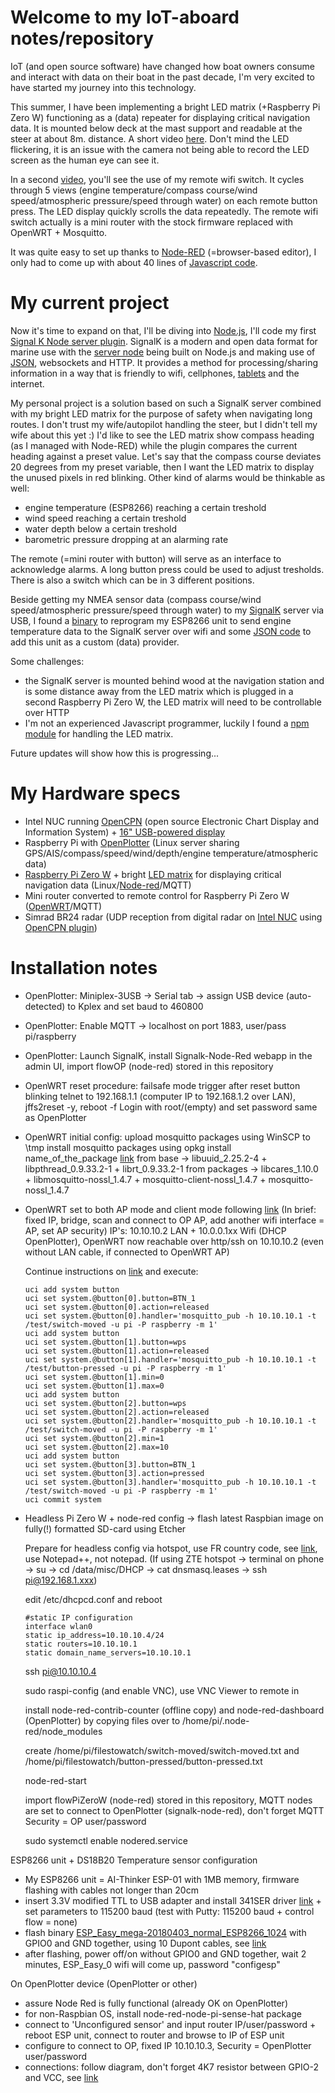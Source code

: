  # Welcome to my IoT-aboard notes/repository

IoT (and open source software) have changed how boat owners consume and interact with data on their boat in the past decade, I'm very excited to have started my journey into this technology. 

 This summer, I have been implementing a bright LED matrix (+Raspberry Pi Zero W) functioning as a (data) repeater for displaying critical navigation data.
 It is mounted below deck at the mast support and readable at the steer at about 8m. distance. A short video [here](http://www.adambahri.com/images/brightLEDmatrix.mp4).
 Don't mind the LED flickering, it is an issue with the camera not being able to record the LED screen as the human eye can see it.

 In a second [video](http://www.adambahri.com/images/remotewifiswitch.mp4), you'll see the use of my remote wifi switch.
 It cycles through 5 views (engine temperature/compass course/wind speed/atmospheric pressure/speed through water) on each remote button press. The LED display quickly scrolls the data repeatedly. The remote wifi switch actually is a mini router with the stock firmware replaced with OpenWRT + Mosquitto.
 
 It was quite easy to set up thanks to [Node-RED](https://nodered.org) (=browser-based editor), I only had to come up with about 40 lines of [Javascript code](https://github.com/JeroenAdam/IoT-aboard/blob/master/snippets.js).


# My current project

Now it's time to expand on that, I'll be diving into [Node.js](https://nodejs.org/en/about/), I'll code my first [Signal K Node server plugin](https://github.com/SignalK/signalk-server-node/blob/master/SERVERPLUGINS.md). SignalK is a modern and open data format for marine use with the [server node](https://github.com/SignalK/signalk-server-node) being built on Node.js and making use of [JSON](http://signalk.org/specification/1.0.4/doc/data_model.html), websockets and HTTP. It provides a method for processing/sharing information in a way that is friendly to wifi, cellphones, [tablets](http://signalk.org/images/gallery/test_image1.jpg) and the internet. 

My personal project is a solution based on such a SignalK server combined with my bright LED matrix for the purpose of safety when navigating long routes.
I don't trust my wife/autopilot handling the steer, but I didn't tell my wife about this yet :)
I'd like to see the LED matrix show compass heading (as I managed with Node-RED) while the plugin compares the current heading against a preset value. Let's say that the compass course deviates 20 degrees from my preset variable, then I want the LED matrix to display the unused pixels in red blinking.
Other kind of alarms would be thinkable as well:
- engine temperature (ESP8266) reaching a certain treshold 
- wind speed reaching a certain treshold 
- water depth below a certain treshold 
- barometric pressure dropping at an alarming rate

The remote (=mini router with button) will serve as an interface to acknowledge alarms. A long button press could be used to adjust tresholds. There is also a switch which can be in 3 different positions.

Beside getting my NMEA sensor data (compass course/wind speed/atmospheric pressure/speed through water) to my [SignalK](https://github.com/SignalK/signalk-server-node) server via USB, I found a [binary](https://github.com/mxtommy/SigkSens) to reprogram my ESP8266 unit to send engine temperature data to the SignalK server over wifi and some [JSON code](https://signalk-dev.slack.com/archives/C03F1MKQG/p1531727867000238) to add this unit as a custom (data) provider.

Some challenges:
- the SignalK server is mounted behind wood at the navigation station and is some distance away from the LED matrix which is plugged in a second Raspberry Pi Zero W, the LED matrix will need to be controllable over HTTP
- I'm not an experienced Javascript programmer, luckily I found a [npm module](https://github.com/guigrpa/sense-hat) for handling the LED matrix.

Future updates will show how this is progressing...

# My Hardware specs
- Intel NUC running [OpenCPN](https://opencpn.org) (open source Electronic Chart Display and Information System) + [16" USB-powered display](http://www.adambahri.com/images/NUCNavstation.jpg)
- Raspberry Pi with [OpenPlotter](http://www.sailoog.com/openplotter) (Linux server sharing GPS/AIS/compass/speed/wind/depth/engine temperature/atmospheric data)
- [Raspberry Pi Zero W](https://www.raspberrypi.org/products/raspberry-pi-zero-w/) + bright [LED matrix](https://www.raspberrypi.org/products/sense-hat/) for displaying critical navigation data (Linux/[Node-red](https://nodered.org)/MQTT)
- Mini router converted to remote control for Raspberry Pi Zero W ([OpenWRT](https://wiki.openwrt.org/toh/tp-link/tl-mr3020)/MQTT)
- Simrad BR24 radar (UDP reception from digital radar on [Intel NUC](http://www.adambahri.com/images/NUCNavstation.jpg) using [OpenCPN plugin](https://github.com/opencpn-radar-pi/radar_pi/))
# Installation notes
* OpenPlotter: Miniplex-3USB -> Serial tab -> assign USB device (auto-detected) to Kplex and set baud to 460800

* OpenPlotter: Enable MQTT -> localhost on port 1883, user/pass pi/raspberry

* OpenPlotter: Launch SignalK, install Signalk-Node-Red webapp in the admin UI, import flowOP (node-red) stored in this repository

* OpenWRT reset procedure: failsafe mode trigger after reset button blinking
  telnet to 192.168.1.1 (computer IP to 192.168.1.2 over LAN), jffs2reset -y, reboot -f
  Login with root/(empty) and set password same as OpenPlotter

* OpenWRT initial config: upload mosquitto packages using WinSCP to \tmp
  install mosquitto packages using opkg install name_of_the_package [link](https://archive.openwrt.org/chaos_calmer/15.05/ar71xx/generic/packages/)
  from base -> libuuid_2.25.2-4 + libpthread_0.9.33.2-1 + librt_0.9.33.2-1
  from packages -> libcares_1.10.0 + libmosquitto-nossl_1.4.7 +
  mosquitto-client-nossl_1.4.7 + mosquitto-nossl_1.4.7

* OpenWRT set to both AP mode and client mode following [link](https://stackoverflow.com/questions/29555697/luci-openwrt-wifi-bridge-client-how-to-configure)
  (In brief: fixed IP, bridge, scan and connect to OP AP, add another wifi interface = AP, set AP security)
  IP's: 10.10.10.2 LAN + 10.0.0.1xx Wifi (DHCP OpenPlotter), OpenWRT now reachable over http/ssh on 10.10.10.2 (even without LAN cable, if connected to OpenWRT AP)

  Continue instructions on [link](https://wiki.openwrt.org/doc/howto/hardware.button) and execute:
    ```
    uci add system button
    uci set system.@button[0].button=BTN_1
    uci set system.@button[0].action=released
    uci set system.@button[0].handler='mosquitto_pub -h 10.10.10.1 -t /test/switch-moved -u pi -P raspberry -m 1'
    uci add system button
    uci set system.@button[1].button=wps
    uci set system.@button[1].action=released
    uci set system.@button[1].handler='mosquitto_pub -h 10.10.10.1 -t /test/button-pressed -u pi -P raspberry -m 1'
    uci set system.@button[1].min=0
    uci set system.@button[1].max=0
    uci add system button
    uci set system.@button[2].button=wps
    uci set system.@button[2].action=released
    uci set system.@button[2].handler='mosquitto_pub -h 10.10.10.1 -t /test/switch-moved -u pi -P raspberry -m 1'
    uci set system.@button[2].min=1
    uci set system.@button[2].max=10
    uci add system button
    uci set system.@button[3].button=BTN_1
    uci set system.@button[3].action=pressed
    uci set system.@button[3].handler='mosquitto_pub -h 10.10.10.1 -t /test/switch-moved -u pi -P raspberry -m 1'
    uci commit system
    ```
  
* Headless Pi Zero W + node-red config -> flash latest Raspbian image on fully(!) formatted SD-card using Etcher

   Prepare for headless config via hotspot, use FR country code, see [link](https://www.mickmake.com/post/headless-pi-zero-w-2-easy-ways-of-connecting-tutorial), use Notepad++, not notepad.
  (If using ZTE hotspot -> terminal on phone -> su -> cd /data/misc/DHCP -> cat dnsmasq.leases -> ssh pi@192.168.1.xxx)
  
  edit /etc/dhcpcd.conf and reboot
    ```
    #static IP configuration
    interface wlan0
    static ip_address=10.10.10.4/24
    static routers=10.10.10.1
    static domain_name_servers=10.10.10.1
    ```
   ssh pi@10.10.10.4
 
   sudo raspi-config (and enable VNC), use VNC Viewer to remote in
 
   install node-red-contrib-counter (offline copy) and node-red-dashboard (OpenPlotter) by copying files  over to /home/pi/.node-red/node_modules
 
   create /home/pi/filestowatch/switch-moved/switch-moved.txt and /home/pi/filestowatch/button-pressed/button-pressed.txt
  
   node-red-start
  
   import flowPiZeroW (node-red) stored in this repository, MQTT nodes are set to connect to OpenPlotter (signalk-node-red), don't forget MQTT Security = OP user/password
   
   sudo systemctl enable nodered.service

 ESP8266 unit + DS18B20 Temperature sensor configuration
 
 - My ESP8266 unit = AI-Thinker ESP-01 with 1MB memory, firmware flashing with cables not longer than 20cm
 - insert 3.3V modified TTL to USB adapter and install 341SER driver [link](http://www.arduined.eu/ch340g-converter-windows-7-driver-download/)  + set parameters to 115200 baud (test with Putty: 115200 baud + control flow = none)
  - flash binary [ESP_Easy_mega-20180403_normal_ESP8266_1024](https://github.com/letscontrolit/ESPEasy/releases) with GPIO0 and GND together, using 10 Dupont cables, see [link](https://ambimod.jimdo.com/2017/01/26/tuto-comment-programmer-un-esp-01-et-l-utiliser-%C3%A0-la-place-d-un-nodemcu/)
 - after flashing, power off/on without GPIO0 and GND together, wait 2 minutes, ESP_Easy_0 wifi will come up, password "configesp"

 On OpenPlotter device (OpenPlotter or other)
 
 - assure Node Red is fully functional (already OK on OpenPlotter)
 - for non-Raspbian OS, install node-red-node-pi-sense-hat package
 - connect to 'Unconfigured sensor' and input router IP/user/password + reboot ESP unit, connect to router and browse to IP of ESP unit
 - configure to connect to OP, fixed IP 10.10.10.3, Security = OpenPlotter user/password
 - connections: follow diagram, don't forget 4K7 resistor between GPIO-2 and VCC, see [link](https://www.elec-cafe.com/temperature-sensor-on-the-web-with-esp8266-and-ds18b20)

